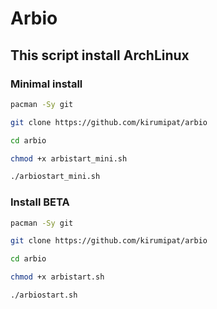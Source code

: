 # Arbio
## This script install ArchLinux

### Minimal install

```bash
pacman -Sy git
```
```bash
git clone https://github.com/kirumipat/arbio
```
```bash
cd arbio
```
```bash
chmod +x arbistart_mini.sh
```
```bash
./arbiostart_mini.sh
```

### Install BETA

```bash
pacman -Sy git
```
```bash
git clone https://github.com/kirumipat/arbio
```
```bash
cd arbio
```
```bash
chmod +x arbistart.sh
```
```bash
./arbiostart.sh
```